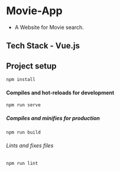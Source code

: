 # Movie-App

- A Website for Movie search.

## Tech Stack - Vue.js

## Project setup

```
npm install
```

#### Compiles and hot-reloads for development

```
npm run serve
```

##### Compiles and minifies for production

```
npm run build
```

###### Lints and fixes files

```
npm run lint

```
